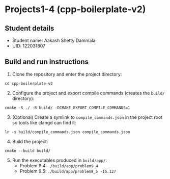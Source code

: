 # Projects1-4 (cpp-boilerplate-v2)

## Student details

- Student name: Aakash Shetty Dammala
- UID: 122031807

## Build and run instructions

1. Clone the repository and enter the project directory:

`cd cpp-boilerplate-v2`

2. Configure the project and export compile commands (creates the `build/` directory):

`cmake -S ./ -B build/ -DCMAKE_EXPORT_COMPILE_COMMANDS=1`

3. (Optional) Create a symlink to `compile_commands.json` in the project root so tools like clangd can find it:

`ln -s build/compile_commands.json compile_commands.json`

4. Build the project:

`cmake --build build/`

5. Run the executables produced in `build/app/`:
	- Problem 9.4: `./build/app/problem9_4`
	- Problem 9.5: `./build/app/problem9_5 -16.127`
